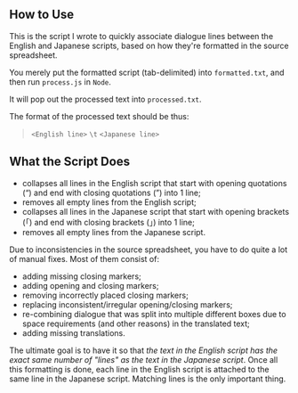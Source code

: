 How to Use
---
This is the script I wrote to quickly associate dialogue lines between the English and Japanese scripts, based on how they're formatted in the source spreadsheet.

You merely put the formatted script (tab-delimited) into `formatted.txt`, and then run `process.js` in `Node`.

It will pop out the processed text into `processed.txt`.

The format of the processed text should be thus:

>`<English line>` `\t` `<Japanese line>`

What the Script Does
---

* collapses all lines in the English script that start with opening quotations (“) and end with closing quotations (”) into 1 line;
* removes all empty lines from the English script;
* collapses all lines in the Japanese script that start with opening brackets (「) and end with closing brackets (」) into 1 line;
* removes all empty lines from the Japanese script.

Due to inconsistencies in the source spreadsheet, you have to do quite a lot of manual fixes. Most of them consist of:
* adding missing closing markers;
* adding opening and closing markers;
* removing incorrectly placed closing markers;
* replacing inconsistent/irregular opening/closing markers;
* re-combining dialogue that was split into multiple different boxes due to space requirements (and other reasons) in the translated text;
* adding missing translations.

The ultimate goal is to have it so that *the text in the English script has the exact same number of "lines" as the text in the Japanese script*. Once all this formatting is done, each line in the English script is attached to the same line in the Japanese script. Matching lines is the only important thing.
